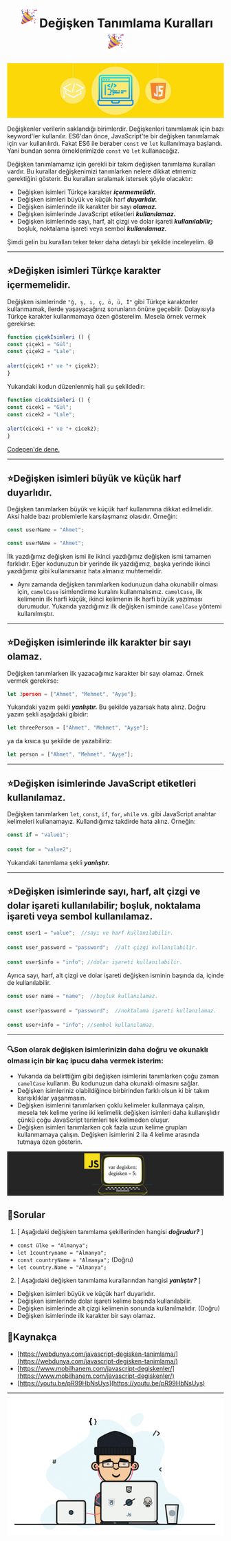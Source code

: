 <h1 align="center"><img src="figures/confetti.gif" width="50px" title="gif">Değişken Tanımlama Kuralları<img src="figures/confetti.gif" width="50px" title="gif"></h1>

<p align="center">
  <img src="figures/javascript.jpg" title="img">
</p>

Değişkenler verilerin saklandığı birimlerdir. Değişkenleri tanımlamak için bazı keyword'ler kullanılır. ES6'dan önce, JavaScript'te bir değişken tanımlamak için ``var`` kullanılırdı. Fakat ES6 ile beraber ``const`` ve ``let`` kullanılmaya başlandı. Yani bundan sonra örneklerimizde ``const`` ve ``let`` kullanacağız.

Değişken tanımlamamız için gerekli bir takım değişken tanımlama kuralları vardır. Bu kurallar değişkenimizi tanımlarken nelere dikkat etmemiz gerektiğini gösterir. Bu kuralları sıralamak istersek şöyle olacaktır:

- Değişken isimleri Türkçe karakter __*içermemelidir.*__
- Değişken isimleri büyük ve küçük harf __*duyarlıdır.*__
- Değişken isimlerinde ilk karakter bir sayı __*olamaz.*__
- Değişken isimlerinde JavaScript etiketleri __*kullanılamaz.*__
- Değişken isimlerinde sayı, harf, alt çizgi ve dolar işareti __*kullanılabilir;*__ boşluk, noktalama işareti veya sembol __*kullanılamaz.*__


Şimdi gelin bu kuralları teker teker daha detaylı bir şekilde inceleyelim. :smile:

---

## :star:Değişken isimleri Türkçe karakter içermemelidir.

Değişken isimlerinde `"ğ, ş, ı, ç, ö, ü, İ"` gibi Türkçe karakterler kullanmamak, ilerde yaşayacağınız sorunların önüne geçebilir. Dolayısıyla Türkçe karakter kullanmamaya özen gösterelim. Mesela örnek vermek gerekirse:

```javascript
function çiçekİsimleri () {
const çiçek1 = "Gül";
const çiçek2 = "Lale";

alert(çiçek1 +" ve "+ çiçek2);
}
```
Yukarıdaki kodun düzenlenmiş hali şu şekildedir:
```javascript
function cicekIsimleri () {
const cicek1 = "Gül";
const cicek2 = "Lale";

alert(cicek1 +" ve "+ cicek2);
}
```
[Codepen'de dene.](https://codepen.io/lovelysmilee/pen/RwGdaaJ)

---

## :star:Değişken isimleri büyük ve küçük harf duyarlıdır.

Değişken tanımlarken büyük ve küçük harf kullanımına dikkat edilmelidir. Aksi halde bazı problemlerle karşılaşmanız olasıdır. Örneğin:

```javascript 
const userName = "Ahmet";
``` 
```javascript
const userNAme = "Ahmet";
``` 
İlk yazdığımız değişken ismi ile ikinci yazdığımız değişken ismi tamamen farklıdır. Eğer kodunuzun bir yerinde ilk yazdığımız, başka yerinde ikinci yazdığımız gibi kullanırsanız hata almanız muhtemeldir. 

* Aynı zamanda değişken tanımlarken kodunuzun daha okunabilir olması için, `camelCase` isimlendirme kuralını kullanmalısınız. `camelCase`, ilk kelimenin ilk harfi küçük, ikinci kelimenin ilk harfi büyük yazılması durumudur. Yukarıda yazdığımız ilk değişken isminde `camelCase` yöntemi kullanılmıştır.

---

## :star:Değişken isimlerinde ilk karakter bir sayı olamaz.

Değişken tanımlarken ilk yazacağımız karakter bir sayı olamaz. Örnek vermek gerekirse:
```javascript
let 3person = ["Ahmet", "Mehmet", "Ayşe"];
```
Yukarıdaki yazım şekli __*yanlıştır.*__ Bu şekilde yazarsak hata alırız. Doğru yazım şekli aşağıdaki gibidir:
```javascript
let threePerson = ["Ahmet", "Mehmet", "Ayşe"];
```
ya da kısıca şu şekilde de yazabiliriz:
```javascript
let person = ["Ahmet", "Mehmet", "Ayşe"];
``` 
 
---

## :star:Değişken isimlerinde JavaScript etiketleri kullanılamaz.

Değişken tanımlarken `let`, `const`, `if`, `for`, `while` vs. gibi JavaScript anahtar kelimeleri kullanamayız. Kullandığımız takdirde hata alırız. Örneğin:
```javascript
const if = "value1";

const for = "value2";
```
Yukarıdaki tanımlama şekli __*yanlıştır.*__

---

## :star:Değişken isimlerinde sayı, harf, alt çizgi ve dolar işareti kullanılabilir; boşluk, noktalama işareti veya sembol kullanılamaz.

```javascript
const user1 = "value";  //sayı ve harf kullanılabilir.

const user_password = "password";  //alt çizgi kullanılabilir.

const user$info = "info"; //dolar işareti kullanılabilir.
```
Ayrıca sayı, harf, alt çizgi ve dolar işareti değişken isminin başında da, içinde de kullanılabilir.
```javascript
const user name = "name";  //boşluk kullanılamaz.

const user?password = "password";  //noktalama işareti kullanılamaz.

const user+info = "info"; //sembol kullanılamaz.
```

---

### :mag:Son olarak değişken isimlerinizin daha doğru ve okunaklı olması için bir kaç ipucu daha vermek isterim:

- Yukarıda da belirttiğim gibi değişken isimlerini tanımlarken çoğu zaman `camelCase` kullanın. Bu kodunuzun daha okunaklı olmasını sağlar.
- Değişken isimleriniz olabildiğince birbirinden farklı olsun ki bir takım karışıklıklar yaşanmasın.
- Değişken isimlerini tanımlarken çoklu kelimeler kullanmaya çalışın, mesela tek kelime yerine iki kelimelik değişken isimleri daha kullanışlıdır çünkü çoğu JavaScript terimleri tek kelimeden oluşur.
- Değişken isimleri tanımlarken çok fazla uzun kelime grupları kullanmamaya çalışın. Değişken isimlerini 2 ila 4 kelime arasında tutmaya özen gösterin.

<p align="center">
  <img src="figures/javascript-degisken-tanimlama2.jpg" title="img">
</p>


## :speech_balloon:Sorular

1. [ Aşağıdaki değişken tanımlama şekillerinden hangisi __*doğrudur?*__ ]
* `const ülke = "Almanya";`
* `let 1countryname = "Almanya";`
* `const countryName = "Almanya";` (Doğru)
* `let country.Name = "Almanya";`
  
2. [ Aşağıdaki değişken tanımlama kurallarından hangisi __*yanlıştır?*__ ]
* Değişken isimleri büyük ve küçük harf duyarlıdır.
* Değişken isimlerinde dolar işareti kelime başında kullanılabilir.
* Değişken isimlerinde alt çizgi kelimenin sonunda kullanılmalıdır. (Doğru)
* Değişken isimlerinde ilk karakter bir sayı olamaz.

## :book:Kaynakça 

- [https://webdunya.com/javascript-degisken-tanimlama/](https://webdunya.com/javascript-degisken-tanimlama/)
- [https://www.mobilhanem.com/javascript-degiskenler/](https://www.mobilhanem.com/javascript-degiskenler/)
- [https://youtu.be/pR99HbNsUys](https://youtu.be/pR99HbNsUys)

---

<p align="center">
  <img src="figures/source2.gif" title="gif">
</p>
